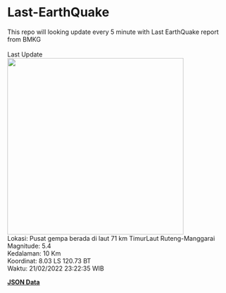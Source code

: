 # Last-EarthQuake
This repo will looking update every 5 minute with Last EarthQuake report from BMKG
<br>
<br>
Last Update
<br>
<img src="https://ews.bmkg.go.id/TEWS/data/20220221232235.mmi.jpg" width="400"/>
<br>
Lokasi: Pusat gempa berada di laut 71 km TimurLaut Ruteng-Manggarai <br>
Magnitude: 5.4 <br>
Kedalaman: 10 Km <br>
Koordinat: 8.03 LS 120.73 BT <br>
Waktu: 21/02/2022 23:22:35 WIB <br>

<a href="./data/data.json">**JSON Data**</a>
